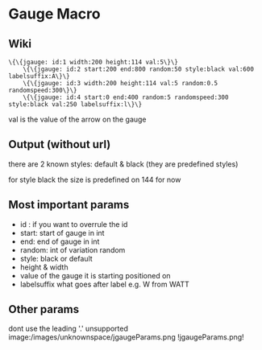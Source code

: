 Gauge Macro
===========

Wiki
----

~~~~ {.sourceCode .python}
\{\{jgauge: id:1 width:200 height:114 val:5\}\}
    \{\{jgauge: id:2 start:200 end:800 random:50 style:black val:600 labelsuffix:A\}\}
    \{\{jgauge: id:3 width:200 height:114 val:5 random:0.5 randomspeed:300\}\}
    \{\{jgauge: id:4 start:0 end:400 random:5 randomspeed:300 style:black val:250 labelsuffix:l\}\}
~~~~

val is the value of the arrow on the gauge

Output (without url)
--------------------

there are 2 known styles: default & black (they are predefined styles)

for style black the size is predefined on 144 for now

Most important params
---------------------

-   id : if you want to overrule the id
-   start: start of gauge in int
-   end: end of gauge in int
-   random: int of variation random
-   style: black or default
-   height & width
-   value of the gauge it is starting positioned on
-   labelsuffix what goes after label e.g. W from WATT

Other params
------------

dont use the leading '.' unsupported
image:/images/unknownspace/jgaugeParams.png !jgaugeParams.png!
